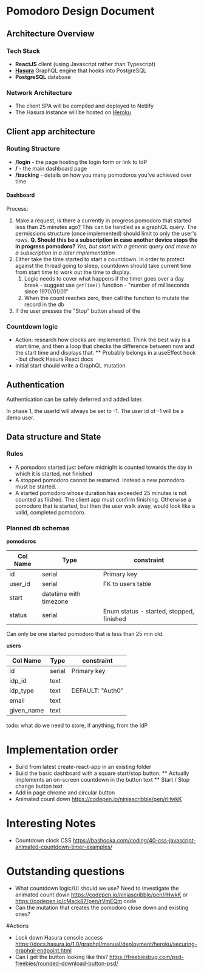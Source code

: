 # Pomodoro Design Document

## Architecture Overview
### Tech Stack
* **ReactJS** client (using Javascript rather than Typescript)
* [**Hasura**](https://hasura.io/) GraphQL engine that hooks into PostgreSQL
* **PostgreSQL** database


### Network Architecture
* The client SPA will be compiled and deployed to Netlify
* The Hasura instance will be hosted on [Heroku](https://trakitypomodoro.herokuapp.com/console)

## Client app architecture
### Routing Structure
* **/login** - the page hosting the login form or link to IdP
* **/** - the main dashboard page
* **/tracking** - details on how you many pomodoros you've achieved over time

#### Dashboard
Process:
1. Make a request, is there a currently in progress pomodoro that started less than 25 minutes ago? This can be handled
as a graphQL query. The permissions structure (once implemented) should limit to only the user's rows.
**Q. Should this be a subscription in case another device stops the in progress pomodoro?** *Yes, but start with a
generic query and move to a subscription in a later implementation*
1. Either take the time started to start a countdown. In order to protect against the thread going to sleep,
countdown should take current time from start time to work out the time to display.  
   1. Logic needs to cover what happens if the timer goes over a day break - suggest use `getTime()` function - 
   "number of milliseconds since 1970/01/01"
   2. When the count reaches zero, then call the function to mutate the record in the db
3. If the user presses the "Stop" button ahead of the    

### Countdown logic
* Action: research how clocks are implemented. Think the best way is a start time, and then a loop that checks the difference between now and the start time and displays that.
**  Probably belongs in a useEffect hook - but check Hasura React docs
* Initial start should write a GraphQL mutation

## Authentication
Authentication can be safely deferred and added later.

In phase 1, the userId will always be set to -1. The user id of -1 will be a demo user.

## Data structure and State
### Rules
* A pomodoro started just before midnight is counted towards the day in which it is started, not finished
* A stopped pomodoro cannot be restarted. Instead a new pomodoro must be started.
* A started pomodoro whose duration has exceeded 25 minutes is not counted as fiished. The client app must confirm finishing. Otherwise a pomodoro that is started, but then the user walk away, would look like a valid, completed pomodoro.

### Planned db schemas
**pomodoros**

|Col Name|Type|constraint|
|---|---|---|
|id|serial|Primary key|
|user_id|serial|FK to users table|
|start|datetime with timezone||
|status|serial|Enum status - started, stopped, finished|

Can only be one started pomodoro that is less than 25 min old.

**users**

|Col Name|Type|constraint|
|---|---|---|
|id|serial|Primary key|
|idp_id|text||
|idp_type|text|DEFAULT: "Auth0"|
|email|text||
|given_name|text||


todo: what do we need to store, if anything, from the IdP

# Implementation order
* Build from latest create-react-app in an existing folder
* Build the basic dashboard with a square start/stop button.
** Actually implements an on-screen countdown in the button text
** Start / Stop change button text
* Add in page chrome and circular button
* Animated count down https://codepen.io/ninjascribble/pen/rHwkK

# Interesting Notes
* Countdown clock CSS https://bashooka.com/coding/40-css-javascript-animated-countdown-timer-examples/

# Outstanding questions
* What countdown logic/UI should we use? Need to investigate the animated count down
 https://codepen.io/ninjascribble/pen/rHwkK or https://codepen.io/cMack87/pen/rVmEQm code
* Can the mutation that creates the pomodoro close down and existing ones?

#Actions
* Lock down Hasura console access https://docs.hasura.io/1.0/graphql/manual/deployment/heroku/securing-graphql-endpoint.html 
* Can I get the button looking like this? https://freebiesbug.com/psd-freebies/rounded-download-button-psd/
